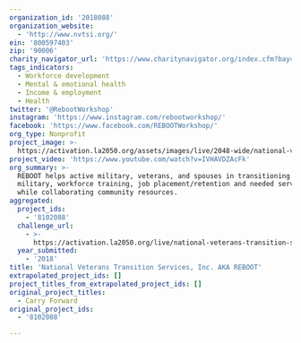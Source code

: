 ```yaml
---
organization_id: '2018088'
organization_website:
  - 'http://www.nvtsi.org/'
ein: '800597403'
zip: '90006'
charity_navigator_url: 'https://www.charitynavigator.org/index.cfm?bay=search.profile&ein=800597403'
tags_indicators:
  - Workforce development
  - Mental & emotional health
  - Income & employment
  - Health
twitter: '@RebootWorkshop'
instagram: 'https://www.instagram.com/rebootworkshop/'
facebook: 'https://www.facebook.com/REBOOTWorkshop/'
org_type: Nonprofit
project_image: >-
  https://activation.la2050.org/assets/images/live/2048-wide/national-veterans-transition-services-inc-aka-reboot.jpg
project_video: 'https://www.youtube.com/watch?v=IVHAVDZAcFk'
org_summary: >-
  REBOOT helps active military, veterans, and spouses in transitioning from the
  military, workforce training, job placement/retention and needed services
  while collaborating community resources.
aggregated:
  project_ids:
    - '8102088'
  challenge_url:
    - >-
      https://activation.la2050.org/live/national-veterans-transition-services-inc-aka-reboot/
  year_submitted:
    - '2018'
title: 'National Veterans Transition Services, Inc. AKA REBOOT'
extrapolated_project_ids: []
project_titles_from_extrapolated_project_ids: []
original_project_titles:
  - Carry Forward
original_project_ids:
  - '8102088'

---
```

